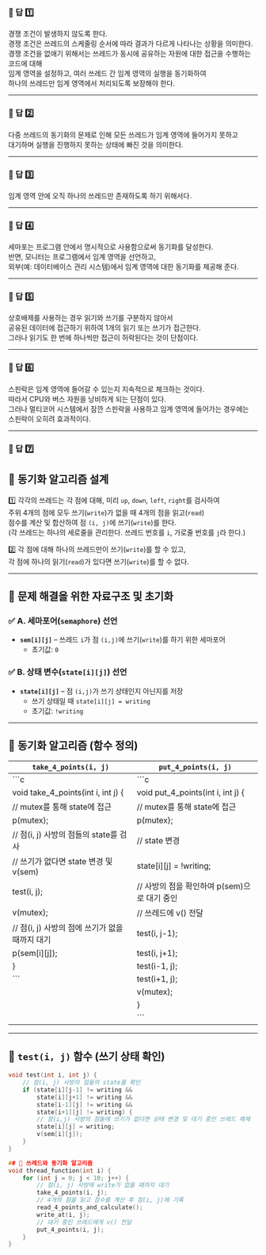 ### 📌 답 1️⃣  
경쟁 조건이 발생하지 않도록 한다.  
경쟁 조건은 쓰레드의 스케줄링 순서에 따라 결과가 다르게 나타나는 상황을 의미한다.  
경쟁 조건을 없애기 위해서는 쓰레드가 동시에 공유하는 자원에 대한 접근을 수행하는 코드에 대해  
임계 영역을 설정하고, 여러 쓰레드 간 임계 영역의 실행을 동기화하여  
하나의 쓰레드만 임계 영역에서 처리되도록 보장해야 한다.  

---

### 📌 답 2️⃣  
다중 쓰레드의 동기화의 문제로 인해 모든 쓰레드가 임계 영역에 들어가지 못하고  
대기하며 실행을 진행하지 못하는 상태에 빠진 것을 의미한다.  

---

### 📌 답 3️⃣  
임계 영역 안에 오직 하나의 쓰레드만 존재하도록 하기 위해서다.  

---

### 📌 답 4️⃣  
세마포는 프로그램 안에서 명시적으로 사용함으로써 동기화를 달성한다.  
반면, 모니터는 프로그램에서 임계 영역을 선언하고,  
외부(예: 데이터베이스 관리 시스템)에서 임계 영역에 대한 동기화를 제공해 준다.  

---

### 📌 답 5️⃣  
상호배제를 사용하는 경우 읽기와 쓰기를 구분하지 않아서  
공유된 데이터에 접근하기 위하여 1개의 읽기 또는 쓰기가 접근한다.  
그러나 읽기도 한 번에 하나씩만 접근이 허락된다는 것이 단점이다.  

---

### 📌 답 6️⃣  
스핀락은 임계 영역에 들어갈 수 있는지 지속적으로 체크하는 것이다.  
따라서 CPU와 버스 자원을 낭비하게 되는 단점이 있다.  
그러나 멀티코어 시스템에서 잠깐 스핀락을 사용하고 임계 영역에 들어가는 경우에는  
스핀락이 오히려 효과적이다.  

---

### 📌 답 7️⃣  
## 🔹 동기화 알고리즘 설계  

1️⃣ 각각의 쓰레드는 각 점에 대해, 미리 `up`, `down`, `left`, `right`를 검사하여  
   주위 4개의 점에 모두 쓰기(`write`)가 없을 때 4개의 점을 읽고(`read`)  
   점수를 계산 및 합산하여 점 `(i, j)`에 쓰기(`write`)를 한다.  
   (각 쓰레드는 하나의 세로줄을 관리한다. 쓰레드 번호를 `i`, 가로줄 번호를 `j`라 한다.)  

2️⃣ 각 점에 대해 하나의 쓰레드만이 쓰기(`write`)를 할 수 있고,  
   각 점에 하나의 읽기(`read`)가 있다면 쓰기(`write`)를 할 수 없다.  

---

## 🔹 문제 해결을 위한 자료구조 및 초기화  

### ✅ A. 세마포어(`semaphore`) 선언  
- **`sem[i][j]`** – 쓰레드 `i`가 점 `(i,j)`에 쓰기(`write`)를 하기 위한 세마포어  
  - 초기값: `0`  

### ✅ B. 상태 변수(`state[i][j]`) 선언  
- **`state[i][j]`** – 점 `(i,j)`가 쓰기 상태인지 아닌지를 저장  
  - 쓰기 상태일 때 `state[i][j] = writing`  
  - 초기값: `!writing`  

---

## 🔹 동기화 알고리즘 (함수 정의)  

| `take_4_points(i, j)` | `put_4_points(i, j)` |
|------------------------|----------------------|
| ```c                 | ```c                 |
| void take_4_points(int i, int j) { | void put_4_points(int i, int j) { |
|     // mutex를 통해 state에 접근 |     // mutex를 통해 state에 접근 |
|     p(mutex); |     p(mutex); |
|     // 점(i, j) 사방의 점들의 state를 검사 |     // state 변경 |
|     // 쓰기가 없다면 state 변경 및 v(sem) |     state[i][j] = !writing; |
|     test(i, j); |     // 사방의 점을 확인하여 p(sem)으로 대기 중인 |
|     v(mutex); |     // 쓰레드에 v() 전달 |
|     // 점(i, j) 사방의 점에 쓰기가 없을 때까지 대기 |     test(i, j-1); |
|     p(sem[i][j]); |     test(i, j+1); |
| } |     test(i-1, j); |
| ``` |     test(i+1, j); |
| |     v(mutex); |
| | } |
| | ``` |

---

## 🔹 `test(i, j)` 함수 (쓰기 상태 확인)  
```c
void test(int i, int j) {
    // 점(i, j) 사방의 점들의 state를 확인
    if (state[i][j-1] != writing &&
        state[i][j+1] != writing &&
        state[i-1][j] != writing &&
        state[i+1][j] != writing) {
        // 점(i,j) 사방의 점들에 쓰기가 없다면 상태 변경 및 대기 중인 쓰레드 해제
        state[i][j] = writing;
        v(sem[i][j]);
    }
}

## 🔹 쓰레드와 동기화 알고리즘
void thread_function(int i) {
    for (int j = 0; j < 10; j++) {
        // 점(i, j) 사방에 write가 없을 때까지 대기
        take_4_points(i, j);
        // 4개의 점을 읽고 점수를 계산 후 점(i, j)에 기록
        read_4_points_and_calculate();
        write_at(i, j);
        // 대기 중인 쓰레드에게 v() 전달
        put_4_points(i, j);
    }
}

